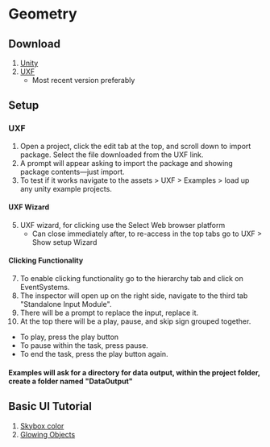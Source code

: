 # Geometry

## Download
1. [Unity](https://unity.com/pricing#plans-student-and-hobbyist)
2. [UXF](https://github.com/immersivecognition/unity-experiment-framework/releases)
    - Most recent version preferably

## Setup 
### UXF 
1. Open a project, click the edit tab at the top, and scroll down to import package. Select the file downloaded from the UXF link.
2. A prompt will appear asking to import the package and showing package contents—just import.
3. To test if it works navigate to the assets > UXF > Examples > load up any unity example projects.
#### UXF Wizard
5. UXF wizard, for clicking use the Select Web browser platform
    - Can close immediately after, to re-access in the top tabs go to UXF > Show setup Wizard 
#### Clicking Functionality        
7. To enable clicking functionality go to the hierarchy tab and click on EventSystems.
8. The inspector will open up on the right side, navigate to the third tab "Standalone Input Module".
10. There will be a prompt to replace the input, replace it.
11. At the top there will be a play, pause, and skip sign grouped together.
 - To play, press the play button
 - To pause within the task, press pause.
 - To end the task, press the play button again.
    
#### Examples will ask for a directory for data output, within the project folder, create a folder named "DataOutput" 
    
## Basic UI Tutorial
1. [Skybox color](https://discussions.unity.com/t/unity-5-how-to-change-skybox-color/134411)
2. [Glowing Objects](https://sharpcoderblog.com/blog/unity-3d-glowing-object-tutorial)
